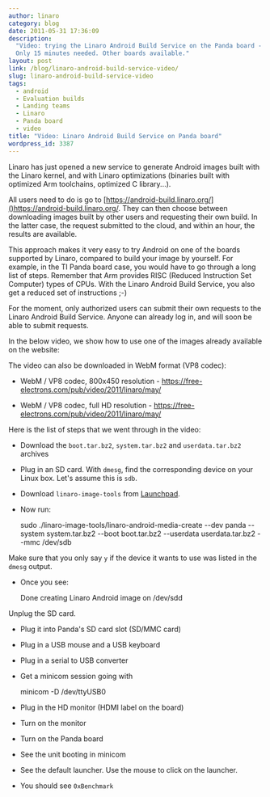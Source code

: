 ```yaml
---
author: linaro
category: blog
date: 2011-05-31 17:36:09
description:
  "Video: trying the Linaro Android Build Service on the Panda board -
  Only 15 minutes needed. Other boards available."
layout: post
link: /blog/linaro-android-build-service-video/
slug: linaro-android-build-service-video
tags:
  - android
  - Evaluation builds
  - Landing teams
  - Linaro
  - Panda board
  - video
title: "Video: Linaro Android Build Service on Panda board"
wordpress_id: 3387
---
```


Linaro has just opened a new service to generate Android images built with the Linaro kernel, and with Linaro optimizations (binaries built with optimized Arm toolchains, optimized C library...).

All users need to do is go to [https://android-build.linaro.org/]()https://android-build.linaro.org/. They can then choose between downloading images built by other users and requesting their own build. In the latter case, the request submitted to the cloud, and within an hour, the results are available.

This approach makes it very easy to try Android on one of the boards supported by Linaro, compared to build your image by yourself. For example, in the TI Panda board case, you would have to go through a long list of steps. Remember that Arm provides RISC (Reduced Instruction Set Computer) types of CPUs. With the Linaro Android Build Service, you also get a reduced set of instructions ;-)

For the moment, only authorized users can submit their own requests to the Linaro Android Build Service. Anyone can already log in, and will soon be able to submit requests.

In the below video, we show how to use one of the images already available on the website:

The video can also be downloaded in WebM format (VP8 codec):

- WebM / VP8 codec, 800x450 resolution - https://free-electrons.com/pub/video/2011/linaro/may/

- WebM / VP8 codec, full HD resolution - https://free-electrons.com/pub/video/2011/linaro/may/

Here is the list of steps that we went through in the video:

- Download the `boot.tar.bz2`, `system.tar.bz2` and `userdata.tar.bz2` archives

- Plug in an SD card. With `dmesg`, find the corresponding device on your Linux box. Let's assume this is `sdb`.

- Download `linaro-image-tools` from [Launchpad](https://launchpad.net/linaro-image-tools).

- Now run:

  sudo ./linaro-image-tools/linaro-android-media-create
  --dev panda --system system.tar.bz2 --boot boot.tar.bz2
  --userdata userdata.tar.bz2 --mmc /dev/sdb

Make sure that you only say `y` if the device it wants to use was
listed in the `dmesg` output.

- Once you see:

  Done creating Linaro Android image on /dev/sdd

Unplug the SD card.

- Plug it into Panda's SD card slot (SD/MMC card)

- Plug in a USB mouse and a USB keyboard

- Plug in a serial to USB converter

- Get a minicom session going with

  minicom -D /dev/ttyUSB0

- Plug in the HD monitor (HDMI label on the board)

- Turn on the monitor

- Turn on the Panda board

- See the unit booting in minicom

- See the default launcher. Use the mouse to click on the launcher.

- You should see `0xBenchmark`
